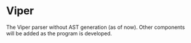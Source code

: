 # Viper
The Viper parser without AST generation (as of now). Other components will be added as the program is developed.
